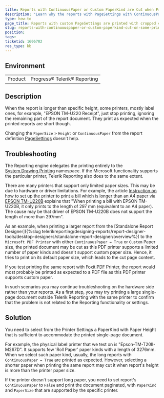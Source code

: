 ```yaml
---
title: Reports with ContinuousPaper or Custom PaperKind are Cut when Printed on Some Printers
description: "Learn why the reports with PageSettings with ContinuousPaper set to True and/or PaperKind set to Custom may be cut when printed from printers that don't support custom paper sizes."
type: how-to
page_title: Reports with custom PageSettings are printed with cropped content
slug: reports-with-continuouspaper-or-custom-paperkind-cut-on-some-printers
position: 
tags: 
ticketid: 1606702
res_type: kb
---
```


## Environment

<table>
	<tbody>
		<tr>
			<td>Product</td>
			<td>Progress® Telerik® Reporting</td>
		</tr>
	</tbody>
</table>

## Description

When the report is longer than specific height, some printers, mostly label ones, for example, "EPSON TM-U220 Receipt", just stop printing, ignoring the remaining part of the report document. They print as expected when the printed reports are short though.

Changing the `PaperSize` > `Height` or `ContinuousPaper` from the report definition [PageSettings](/api/telerik.reporting.drawing.pagesettings) doesn't help.

## Troubleshooting

The Reporting engine delegates the printing entirely to the [System.Drawing.Printing](https://learn.microsoft.com/en-us/dotnet/api/system.drawing.printing?view=netframework-4.8) namespace. If the Microsoft functionality supports the particular printer, Telerik Reporting also does to the same extent.

There are many printers that support only limited paper sizes. This may be due to hardware or driver limitations. For example, the article [Instruction on how to set up the printer to print a bill which is longer than an A4 paper via EPSON TM-U220B](https://gettingstarted.cukcuk.com/huong_dan_thiet_lap_de_in_duoc_hoa_don_co_do_dai_lon_hon_trang_giay_a4_tren_may_in_epson_tmu220b.htm) explains that "When printing a bill with EPSON TM-U220B, it only prints to the length of 297 mm (equivalent to an A4 paper). The cause may be that driver of EPSON TM-U220B does not support the length of more than 297mm".

As an example, when printing a larger report from the [Standalone Report Designer]({%slug telerikreporting/designing-reports/report-designer-tools/desktop-designers/standalone-report-designer/overview%}) to the `Microsoft PDF Printer` with either `ContinuousPaper = True` or `Custom` Paper size, the printed document may be cut as this PDF printer supports a limited number of paper kinds and doesn't support custom paper size. Hence, it tries to print on its default paper size, which leads to the cut page content.

If you test printing the same report with [Foxit PDF](https://www.foxit.com/pdf-reader/) Printer, the report would most probably be printed as expected to a PDF file as this PDF printer supports custom paper.

In such scenarios you may continue troubleshooting on the hardware side rather than your reports. As a first step, you may try printing a large single-page document outside Telerik Reporting with the same printer to confirm that the problem is not related to the Reporting functionality or settings.

## Solution

You need to select from the Printer Settings a PaperKind with Paper Height that is sufficient to accommodate the printed single-page document.

For example, the physical label printer that we test on is "Epson-TM-T20II-M267D". It supports few 'Roll Paper' paper kinds with a length of 3276mm. When we select such paper kind, usually, the long reports with `ContinuousPaper = True` are printed as expected. However, selecting a shorter paper when printing the same report may cut it when report's height is more than the printer paper size.

If the printer doesn't support long paper, you need to set report's `ContinuousPaper` to `False` and print the document paginated, with `PaperKind` and `PaperSize` that are supported by the specific printer.
